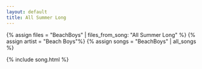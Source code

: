```yaml
---
layout: default
title: All Summer Long
---
```


{% assign files = "BeachBoys" | files_from_song: "All Summer Long" %}
{% assign artist = "Beach Boys"%}
{% assign songs = "BeachBoys" | all_songs %}


{% include song.html %}
